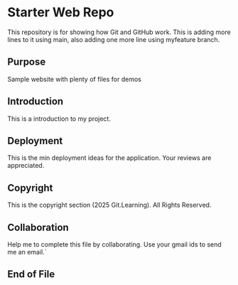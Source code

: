 # Starter Web Repo

This repository is for showing how Git and GitHub work. This is adding more lines to it using main, also adding one more line using myfeature branch.

## Purpose

Sample website with plenty of files for demos

## Introduction

This is a introduction to my project. 

## Deployment

This is the min deployment ideas for the application. Your reviews are appreciated.

## Copyright

This is the copyright section (2025 Git.Learning). All Rights Reserved.

## Collaboration

Help me to complete this file by collaborating. Use your gmail ids to send me an email.`

## End of File
